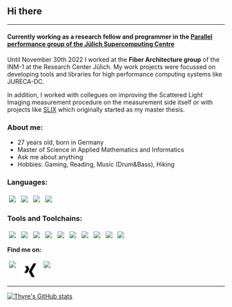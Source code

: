 ## Hi there

---

#### Currently working as a research fellow and programmer in the [Parallel performance group of the Jülich Supercomputing Centre](https://www.fz-juelich.de/en/ias/jsc/about-us/structure/atml/atml-parallel-performance)

Until November 30th 2022 I worked at the **Fiber Architecture group** of the INM-1 at the Research Center Jülich.
My work projects were focussed on developing tools and libraries for high performance computing systems like JURECA-DC. 

In addition, I worked with collegues on improving the Scattered Light Imaging measurement procedure on the measurement side itself or with projects like [SLIX](https://www.github.com/3d-pli/SLIX) which originally started as my master thesis.

### About me:

- 27 years old, born in Germany
- Master of Science in Applied Mathematics and Informatics
- Ask me about anything
- Hobbies: Gaming, Reading, Music (Drum&Bass), Hiking

### Languages:
<p align="left">
<img src="https://cdn.jsdelivr.net/gh/devicons/devicon/icons/c/c-original.svg" height="40" style="vertical-align:top; margin:4px"/>
<img src="https://cdn.jsdelivr.net/gh/devicons/devicon/icons/cplusplus/cplusplus-original.svg" height="40" style="vertical-align:top; margin:4px"/>         
<img src="https://cdn.jsdelivr.net/gh/devicons/devicon/icons/qt/qt-original.svg" height="40" style="vertical-align:top; margin:4px"/>          
<img src="https://cdn.jsdelivr.net/gh/devicons/devicon/icons/python/python-original.svg" height="40" style="vertical-align:top; margin:4px"/>      
</p>

### Tools and Toolchains:
<p align="left">
<img src="https://cdn.jsdelivr.net/gh/devicons/devicon/icons/linux/linux-original.svg" height="40" style="vertical-align:top; margin:4px"/>
<img src="https://cdn.jsdelivr.net/gh/devicons/devicon/icons/windows8/windows8-original.svg" height="40" style="vertical-align:top; margin:4px"/>
<img src="https://cdn.jsdelivr.net/gh/devicons/devicon/icons/docker/docker-original.svg" height="40" style="vertical-align:top; margin:4px"/>
<img src="https://cdn.jsdelivr.net/gh/devicons/devicon/icons/vscode/vscode-original.svg" height="40" style="vertical-align:top; margin:4px"/>
<img src="https://cdn.jsdelivr.net/gh/devicons/devicon/icons/visualstudio/visualstudio-plain.svg" height="40" style="vertical-align:top; margin:4px"/>
<img src="https://cdn.jsdelivr.net/gh/devicons/devicon/icons/jetbrains/jetbrains-original.svg" height="40" style="vertical-align:top; margin:4px"/>
<img src="https://cdn.jsdelivr.net/gh/devicons/devicon/icons/bash/bash-original.svg" height="40" style="vertical-align:top; margin:4px"/>
<img src="https://cdn.jsdelivr.net/gh/devicons/devicon/icons/git/git-original.svg" height="40" style="vertical-align:top; margin:4px"/>
<img src="https://cdn.jsdelivr.net/gh/devicons/devicon/icons/cmake/cmake-original.svg" height="40" style="vertical-align:top; margin:4px"/>
<img src="https://cdn.jsdelivr.net/gh/devicons/devicon/icons/pytest/pytest-original-wordmark.svg" height="40" style="vertical-align:top; margin:4px"/>
</p>

**Find me on:**
<p align="left">
<a href=https://www.linkedin.com/in/jan-andr%C3%A9-reuter-160712191/><img src="https://cdn.jsdelivr.net/gh/devicons/devicon/icons/linkedin/linkedin-original.svg" height="40" style="vertical-align:top; margin:4px"/></a>
<a href=https://www.xing.com/profile/JanAndre_Reuter/><img src="https://github.com/Remix-Design/RemixIcon/blob/master/icons/Logos/xing-fill.svg" height="40" style="vertical-align:top; margin:4px"/></a>
<a href=https://orcid.org/0000-0002-1219-0310/><img src="https://upload.wikimedia.org/wikipedia/commons/0/06/ORCID_iD.svg" height="40" style="vertical-align:top; margin:4px"/></a>
</p>



---

[![Thyre's GitHub stats](https://github-readme-stats.vercel.app/api?username=Thyre&count_private=true)](https://github.com/anuraghazra/github-readme-stats)
